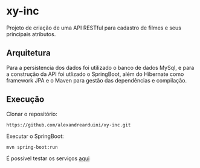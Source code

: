 # xy-inc

Projeto de criação de uma API RESTful para cadastro de filmes e seus principais atributos.

## Arquitetura

Para a persistencia dos dados foi utilizado o banco de dados MySql, e para a construção da API foi utlizado o SpringBoot, além do Hibernate como framework JPA e o Maven para gestão das dependências e compilação.

## Execução

Clonar o repositório:

```
https://github.com/alexandrearduini/xy-inc.git
```

Executar o SpringBoot:
```
mvn spring-boot:run
```

É possível testar os serviços [aqui](https://documenter.getpostman.com/view/2644951/xy-inc/7EN2UL4)
